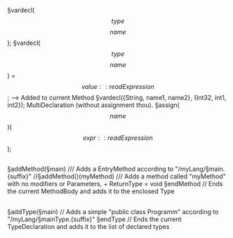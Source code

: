 §vardecl($$type$$ $$name$$);
§vardecl($$type$$ $$name$$) = $$value::readExpression$$;
--> Added to current Method
§vardecl({String, name1, name2}, {Int32, int1, int2});
	MultiDeclaration (without assignment thou).
§assign($$name$$)($$expr::readExpression$$);
##
§addMethod(§main)      /// Adds a EntryMethod according to "/myLang/§main.{suffix}"
//§addMethod()(myMethod) /// Adds a method called "myMethod" with no modifiers or Parameters, + ReturnType = void
§endMethod             // Ends the current MethodBody and adds it to the enclosed Type
##
§addType(§main)        // Adds a simple "public class Programm" according to "/myLang/§mainType.{suffix}"
§endType               // Ends the current TypeDeclaration and adds it to the list of declared types
##